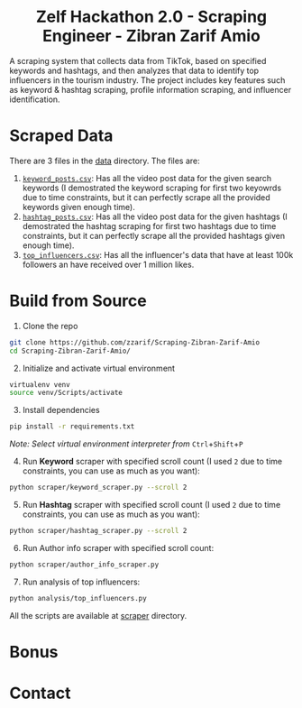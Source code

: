 
<h1 align="center">
  <br>
  Zelf Hackathon 2.0 - Scraping Engineer - Zibran Zarif Amio
  <br>
</h1>


A scraping system that collects data from TikTok, based on specified keywords and hashtags, and then analyzes that data to identify top influencers in the tourism industry. The project includes key features such as keyword & hashtag scraping, profile information scraping, and influencer identification.

# Scraped Data

There are 3 files in the [data](/data/) directory. The files are:

1. [`keyword_posts.csv`](/data/keyword_posts.csv): Has all the video post data for the given search keywords (I demostrated the keyword scraping for first two keyowrds due to time constraints, but it can perfectly scrape all the provided keywords given enough time).
2. [`hashtag_posts.csv`](/data/hashtag_posts.csv): Has all the video post data for the given hashtags (I demostrated the hashtag scraping for first two hashtags due to time constraints, but it can perfectly scrape all the provided hashtags given enough time).
3. [`top_influencers.csv`](/data/top_influencers.csv): Has all the influencer's data that have at least 100k followers an have received over 1 million likes.

# Build from Source

1. Clone the repo

```bash
git clone https://github.com/zzarif/Scraping-Zibran-Zarif-Amio
cd Scraping-Zibran-Zarif-Amio/
```

2. Initialize and activate virtual environment

```bash
virtualenv venv
source venv/Scripts/activate
```

3. Install dependencies

```bash
pip install -r requirements.txt
```

_Note: Select virtual environment interpreter from_ `Ctrl`+`Shift`+`P`

4. Run **Keyword** scraper with specified scroll count (I used `2` due to time constraints, you can use as much as you want):
```bash
python scraper/keyword_scraper.py --scroll 2
```

5. Run **Hashtag** scraper with specified scroll count (I used `2` due to time constraints, you can use as much as you want):
```bash
python scraper/hashtag_scraper.py --scroll 2
```

6. Run Author info scraper with specified scroll count:
```bash
python scraper/author_info_scraper.py
```

7. Run analysis of top influencers:
```bash
python analysis/top_influencers.py
```

All the scripts are available at [scraper](/scraper/) directory.

# Bonus



# Contact

